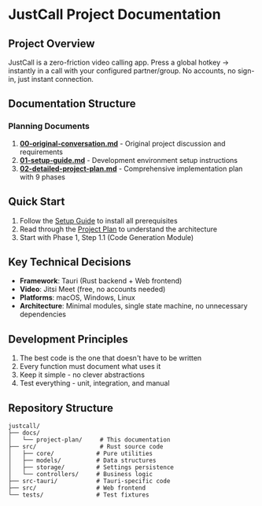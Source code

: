# JustCall Project Documentation

## Project Overview
JustCall is a zero-friction video calling app. Press a global hotkey → instantly in a call with your configured partner/group. No accounts, no sign-in, just instant connection.

## Documentation Structure

### Planning Documents
1. **[00-original-conversation.md](00-original-conversation.md)** - Original project discussion and requirements
2. **[01-setup-guide.md](01-setup-guide.md)** - Development environment setup instructions
3. **[02-detailed-project-plan.md](02-detailed-project-plan.md)** - Comprehensive implementation plan with 9 phases

## Quick Start
1. Follow the [Setup Guide](01-setup-guide.md) to install all prerequisites
2. Read through the [Project Plan](02-detailed-project-plan.md) to understand the architecture
3. Start with Phase 1, Step 1.1 (Code Generation Module)

## Key Technical Decisions
- **Framework**: Tauri (Rust backend + Web frontend)
- **Video**: Jitsi Meet (free, no accounts needed)  
- **Platforms**: macOS, Windows, Linux
- **Architecture**: Minimal modules, single state machine, no unnecessary dependencies

## Development Principles
1. The best code is the one that doesn't have to be written
2. Every function must document what uses it
3. Keep it simple - no clever abstractions
4. Test everything - unit, integration, and manual

## Repository Structure
```
justcall/
├── docs/
│   └── project-plan/     # This documentation
├── src/                  # Rust source code
│   ├── core/            # Pure utilities
│   ├── models/          # Data structures
│   ├── storage/         # Settings persistence
│   └── controllers/     # Business logic
├── src-tauri/           # Tauri-specific code
├── src/                 # Web frontend
└── tests/               # Test fixtures
```
